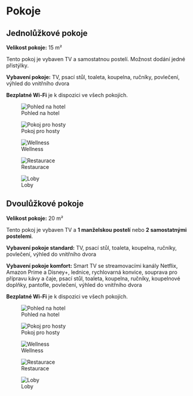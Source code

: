 # **Pokoje**

## Jednolůžkové pokoje

**Velikost pokoje:** 15 m²

Tento pokoj je vybaven TV a samostatnou postelí. Možnost dodání jedné přistýlky.

**Vybavení pokoje:** TV, psací stůl, toaleta, koupelna, ručníky, povlečení, výhled do vnitřního dvora

**Bezplatné Wi-Fi** je k dispozici ve všech pokojích.

<div class="gallery">

<figure>
  <img src="https://placehold.co/400" alt="Pohled na hotel">
  <figcaption>Pohled na hotel</figcaption>
</figure>

<figure>
  <img src="https://placehold.co/400" alt="Pokoj pro hosty">
  <figcaption>Pokoj pro hosty</figcaption>
</figure>

<figure>
  <img src="https://placehold.co/400" alt="Wellness">
  <figcaption>Wellness</figcaption>
</figure>

<figure>
  <img src="https://placehold.co/400" alt="Restaurace">
  <figcaption>Restaurace</figcaption>
</figure>

<figure>
  <img src="https://placehold.co/400" alt="Loby">
  <figcaption>Loby</figcaption>
</figure>

</div>

## Dvoulůžkové pokoje

**Velikost pokoje:** 20 m²

Tento pokoj je vybaven TV a **1 manželskou postelí** nebo **2 samostatnými postelemi**.

**Vybavení pokoje standard:** TV, psací stůl, toaleta, koupelna, ručníky, povlečení, výhled do vnitřního dvora

**Vybavení pokoje komfort:** Smart TV se streamovacími kanály Netflix, Amazon Prime a Disney+, lednice, rychlovarná konvice, souprava pro přípravu kávy a čaje, psací stůl, toaleta, koupelna, ručníky, koupelnové doplňky, pantofle, povlečení, výhled do vnitřního dvora

**Bezplatné Wi-Fi** je k dispozici ve všech pokojích.

<div class="gallery">

<figure>
  <img src="https://placehold.co/400" alt="Pohled na hotel">
  <figcaption>Pohled na hotel</figcaption>
</figure>

<figure>
  <img src="https://placehold.co/400" alt="Pokoj pro hosty">
  <figcaption>Pokoj pro hosty</figcaption>
</figure>

<figure>
  <img src="https://placehold.co/400" alt="Wellness">
  <figcaption>Wellness</figcaption>
</figure>

<figure>
  <img src="https://placehold.co/400" alt="Restaurace">
  <figcaption>Restaurace</figcaption>
</figure>

<figure>
  <img src="https://placehold.co/400" alt="Loby">
  <figcaption>Loby</figcaption>
</figure>

</div>
